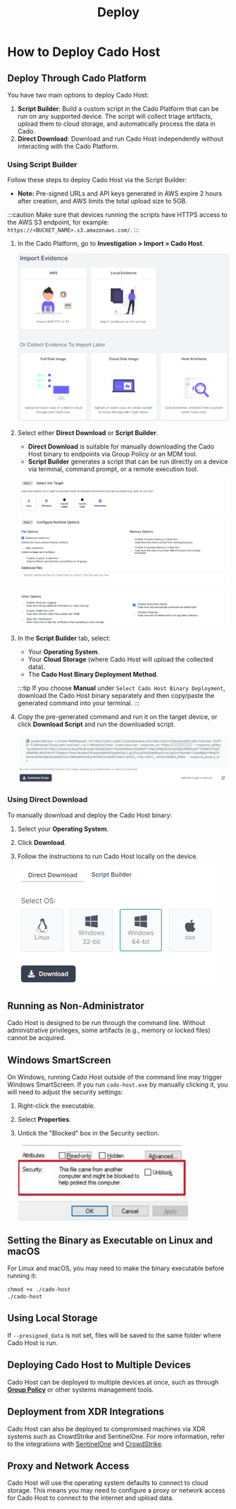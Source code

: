 ﻿---
title: Deploy
hide_title: true
sidebar_position: 2
---


# How to Deploy Cado Host

## Deploy Through Cado Platform

You have two main options to deploy Cado Host:

1. **Script Builder**: Build a custom script in the Cado Platform that can be run on any supported device. The script will collect triage artifacts, upload them to cloud storage, and automatically process the data in Cado.
2. **Direct Download**: Download and run Cado Host independently without interacting with the Cado Platform.

### Using Script Builder

Follow these steps to deploy Cado Host via the Script Builder:

- **Note:** Pre-signed URLs and API keys generated in AWS expire 2 hours after creation, and AWS limits the total upload size to 5GB.

:::caution
Make sure that devices running the scripts have HTTPS access to the AWS S3 endpoint, for example: `https://<BUCKET_NAME>.s3.amazonaws.com/`.
:::

1. In the Cado Platform, go to **Investigation > Import > Cado Host**.

   ![Import Evidence](/img/import.png)

2. Select either **Direct Download** or **Script Builder**.  
   - **Direct Download** is suitable for manually downloading the Cado Host binary to endpoints via Group Policy or an MDM tool.
   - **Script Builder** generates a script that can be run directly on a device via terminal, command prompt, or a remote execution tool.

   ![Select OS, storage, etc](/img/configure-runtime.png)

3. In the **Script Builder** tab, select:
   - Your **Operating System**.
   - Your **Cloud Storage** (where Cado Host will upload the collected data).
   - The **Cado Host Binary Deployment Method**.

   :::tip
   If you choose **Manual** under `Select Cado Host Binary Deployment`, download the Cado Host binary separately and then copy/paste the generated command into your terminal.
   :::

4. Copy the pre-generated command and run it on the target device, or click **Download Script** and run the downloaded script.

   ![Download Script](/img/cado-host-script.png)

### Using Direct Download

To manually download and deploy the Cado Host binary:

1. Select your **Operating System**.
2. Click **Download**.
3. Follow the instructions to run Cado Host locally on the device.

   ![Direct Download](/img/cado-direct-download.png)

## Running as Non-Administrator

Cado Host is designed to be run through the command line. Without administrative privileges, some artifacts (e.g., memory or locked files) cannot be acquired.

## Windows SmartScreen

On Windows, running Cado Host outside of the command line may trigger Windows SmartScreen. If you run `cado-host.exe` by manually clicking it, you will need to adjust the security settings:

1. Right-click the executable.
2. Select **Properties**.
3. Untick the "Blocked" box in the Security section.

   ![Properties](/img/import-security.png)

## Setting the Binary as Executable on Linux and macOS

For Linux and macOS, you may need to make the binary executable before running it:

```console
chmod +x ./cado-host
./cado-host
```

## Using Local Storage

If `--presigned_data` is not set, files will be saved to the same folder where Cado Host is run.

## Deploying Cado Host to Multiple Devices

Cado Host can be deployed to multiple devices at once, such as through **[Group Policy](https://support.microsoft.com/en-gb/help/816102/how-to-use-group-policy-to-remotely-install-software-in-windows-server)** or other systems management tools.

## Deployment from XDR Integrations

Cado Host can also be deployed to compromised machines via XDR systems such as CrowdStrike and SentinelOne. For more information, refer to the integrations with [SentinelOne](/cado/integrations/xdr/sentinelone) and [CrowdStrike](/cado/integrations/xdr/crowdstrike).

## Proxy and Network Access
Cado Host will use the operating system defaults to connect to cloud storage.
This means you may need to configure a proxy or network access for Cado Host to connect to the internet and upload data.
